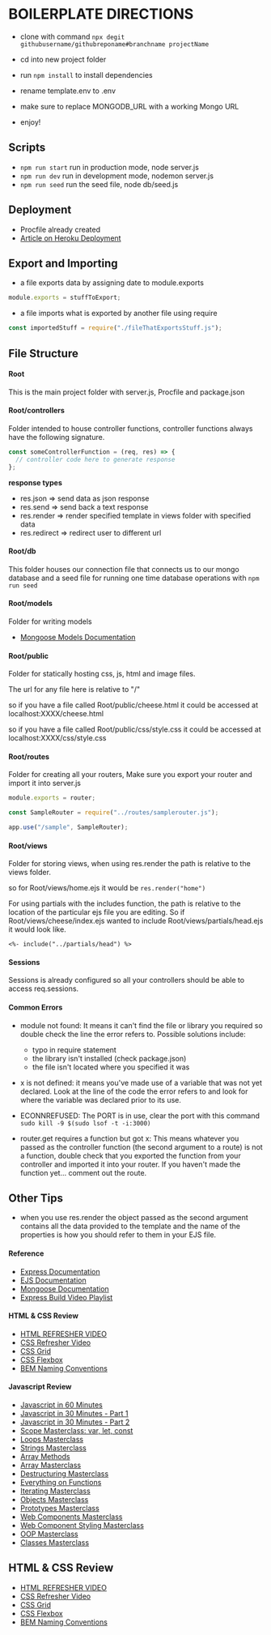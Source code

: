 # BOILERPLATE DIRECTIONS

- clone with command `npx degit githubusername/githubreponame#branchname projectName`

- cd into new project folder

- run `npm install` to install dependencies

- rename template.env to .env

- make sure to replace MONGODB_URL with a working Mongo URL

- enjoy!

## Scripts

- `npm run start` run in production mode, node server.js
- `npm run dev` run in development mode, nodemon server.js
- `npm run seed` run the seed file, node db/seed.js

## Deployment

- Procfile already created
- [Article on Heroku Deployment](https://tuts.alexmercedcoder.com/2021/4/deploying_node_heroku/)

## Export and Importing

- a file exports data by assigning date to module.exports

```js
module.exports = stuffToExport;
```

- a file imports what is exported by another file using require

```js
const importedStuff = require("./fileThatExportsStuff.js");
```

## File Structure

#### Root

This is the main project folder with server.js, Procfile and package.json

#### Root/controllers

Folder intended to house controller functions, controller functions always have the following signature.

```js
const someControllerFunction = (req, res) => {
  // controller code here to generate response
};
```

**response types**

- res.json => send data as json response
- res.send => send back a text response
- res.render => render specified template in views folder with specified data
- res.redirect => redirect user to different url

#### Root/db

This folder houses our connection file that connects us to our mongo database and a seed file for running one time database operations with `npm run seed`

#### Root/models

Folder for writing models

- [Mongoose Models Documentation](https://mongoosejs.com/docs/models.html)

#### Root/public

Folder for statically hosting css, js, html and image files.

The url for any file here is relative to "/"

so if you have a file called Root/public/cheese.html it could be accessed at localhost:XXXX/cheese.html

so if you have a file called Root/public/css/style.css it could be accessed at localhost:XXXX/css/style.css

#### Root/routes

Folder for creating all your routers, Make sure you export your router and import it into server.js

```js
module.exports = router;
```

```js
const SampleRouter = require("../routes/samplerouter.js");

app.use("/sample", SampleRouter);
```

#### Root/views

Folder for storing views, when using res.render the path is relative to the views folder.

so for Root/views/home.ejs it would be `res.render("home")`

For using partials with the includes function, the path is relative to the location of the particular ejs file you are editing. So if Root/views/cheese/index.ejs wanted to include Root/views/partials/head.ejs it would look like.

`<%- include("../partials/head") %>`

#### Sessions

Sessions is already configured so all your controllers should be able to access req.sessions.

#### Common Errors

- module not found: It means it can't find the file or library you required so double check the line the error refers to. Possible solutions include:

  - typo in require statement
  - the library isn't installed (check package.json)
  - the file isn't located where you specified it was

- x is not defined: it means you've made use of a variable that was not yet declared. Look at the line of the code the error refers to and look for where the variable was declared prior to its use.

- ECONNREFUSED: The PORT is in use, clear the port with this command `sudo kill -9 $(sudo lsof -t -i:3000)`

- router.get requires a function but got x: This means whatever you passed as the controller function (the second argument to a route) is not a function, double check that you exported the function from your controller and imported it into your router. If you haven't made the function yet... comment out the route.

## Other Tips

- when you use res.render the object passed as the second argument contains all the data provided to the template and the name of the properties is how you should refer to them in your EJS file.

#### Reference

- [Express Documentation](https://expressjs.com/)
- [EJS Documentation](https://ejs.co/)
- [Mongoose Documentation](https://mongoosejs.com/docs/index.html)
- [Express Build Video Playlist](https://www.youtube.com/playlist?list=PLY6oTPmKnKbb4uE8ym45pLaaE76sUwvBL)

#### HTML & CSS Review

- [HTML REFRESHER VIDEO](https://generalassembly.zoom.us/rec/share/ht-wmHyCTgnV-hrvtEzgCsywHKyPYQ1OH0S6DfNh-V1XB1vPsBh_Q1HTgtr0i1lI.LGQPTyMA_pcn3mbV?startTime=1612187836000)
- [CSS Refresher Video](https://generalassembly.zoom.us/rec/share/ht-wmHyCTgnV-hrvtEzgCsywHKyPYQ1OH0S6DfNh-V1XB1vPsBh_Q1HTgtr0i1lI.LGQPTyMA_pcn3mbV?startTime=1612187836000)
- [CSS Grid](https://generalassembly.zoom.us/rec/share/6VOvdpBiOf6uJuU0LIzTNDRQ5PQPb4EeA7L6U0PEYeFDW3hH2xF6J496JAuakgNH.iHsdHqmjc58FEP1N)
- [CSS Flexbox](https://generalassembly.zoom.us/rec/share/kToGF_1iwh-hW-Kjvds_tZFzC4wp2H7bhQO1o6EZxD3hYpCQXozeuwV0mCxkEnlk.F4lGdBM2_w3ameBT)
- [BEM Naming Conventions](https://generalassembly.zoom.us/rec/share/E5rcHmqX7SsWWKPQu8mad3W_CIhyix8xlBCQtvZzOXoKcIyX6ErlpUm0tV0Txbc.n0p3WR3y4tnyeb8X)

#### Javascript Review

- [Javascript in 60 Minutes](https://www.youtube.com/watch?v=yN9-eBh3dSw&list=PLY6oTPmKnKbZDZ9cRrRby4Wnr4GIJj5O3&index=1&t=355s)
- [Javascript in 30 Minutes - Part 1](https://www.youtube.com/watch?v=VEnrgqenumY&t=1s)
- [Javascript in 30 Minutes - Part 2](https://www.youtube.com/watch?v=ZO10BXnUufk)
- [Scope Masterclass: var, let, const](https://www.youtube.com/watch?v=trez5PLZm7I)
- [Loops Masterclass](https://www.youtube.com/watch?v=Yf6whlVj5qA)
- [Strings Masterclass](https://www.youtube.com/watch?v=EJy7f0YPgi8)
- [Array Methods](https://www.youtube.com/watch?v=CIWHuP8n_KA&t=4s)
- [Array Masterclass](https://www.youtube.com/watch?v=0rd-WuGtLgI)
- [Destructuring Masterclass](https://www.youtube.com/watch?v=T03vCdNz6h4&t=2s)
- [Everything on Functions](https://www.youtube.com/watch?v=fhLFpVeGdoU)
- [Iterating Masterclass](https://www.youtube.com/watch?v=JFf6ogtBUdo)
- [Objects Masterclass](https://www.youtube.com/watch?v=6Ytou94vP9g)
- [Prototypes Masterclass](https://www.youtube.com/watch?v=O_lyavc0lJc)
- [Web Components Masterclass](https://www.youtube.com/watch?v=qV7jh7ctALg)
- [Web Component Styling Masterclass](https://www.youtube.com/watch?v=9flT7pFyaXM)
- [OOP Masterclass](https://www.youtube.com/watch?v=IxbDwmNwnFQ)
- [Classes Masterclass](https://www.youtube.com/watch?v=O93r_ZB1NfQ)

## HTML & CSS Review

- [HTML REFRESHER VIDEO](https://generalassembly.zoom.us/rec/share/ht-wmHyCTgnV-hrvtEzgCsywHKyPYQ1OH0S6DfNh-V1XB1vPsBh_Q1HTgtr0i1lI.LGQPTyMA_pcn3mbV?startTime=1612187836000)
- [CSS Refresher Video](https://generalassembly.zoom.us/rec/share/ht-wmHyCTgnV-hrvtEzgCsywHKyPYQ1OH0S6DfNh-V1XB1vPsBh_Q1HTgtr0i1lI.LGQPTyMA_pcn3mbV?startTime=1612187836000)
- [CSS Grid](https://generalassembly.zoom.us/rec/share/6VOvdpBiOf6uJuU0LIzTNDRQ5PQPb4EeA7L6U0PEYeFDW3hH2xF6J496JAuakgNH.iHsdHqmjc58FEP1N)
- [CSS Flexbox](https://generalassembly.zoom.us/rec/share/kToGF_1iwh-hW-Kjvds_tZFzC4wp2H7bhQO1o6EZxD3hYpCQXozeuwV0mCxkEnlk.F4lGdBM2_w3ameBT)
- [BEM Naming Conventions](https://generalassembly.zoom.us/rec/share/E5rcHmqX7SsWWKPQu8mad3W_CIhyix8xlBCQtvZzOXoKcIyX6ErlpUm0tV0Txbc.n0p3WR3y4tnyeb8X)
